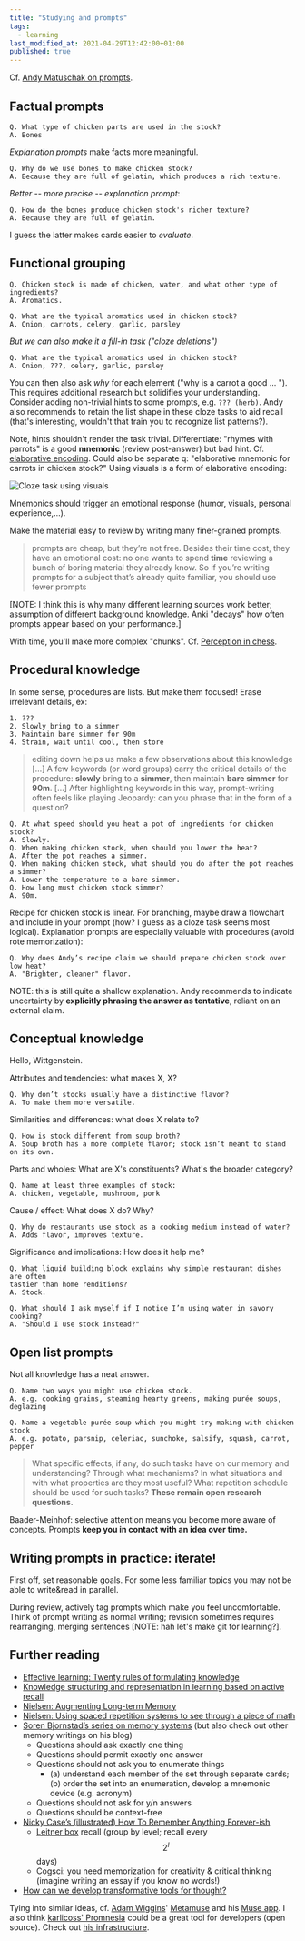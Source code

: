 ```yaml
---
title: "Studying and prompts"
tags:
  - learning
last_modified_at: 2021-04-29T12:42:00+01:00
published: true
---
```


Cf. [Andy Matuschak on prompts](https://andymatuschak.org/prompts/).


## Factual prompts

```
Q. What type of chicken parts are used in the stock?
A. Bones
```

*Explanation prompts* make facts more meaningful.
```
Q. Why do we use bones to make chicken stock?
A. Because they are full of gelatin, which produces a rich texture.
```

*Better -- more precise -- explanation prompt*:
```
Q. How do the bones produce chicken stock's richer texture?
A. Because they are full of gelatin.
```

I guess the latter makes cards easier to *evaluate*.


## Functional grouping

```
Q. Chicken stock is made of chicken, water, and what other type of ingredients?
A. Aromatics.

Q. What are the typical aromatics used in chicken stock?
A. Onion, carrots, celery, garlic, parsley
```

*But we can also make it a fill-in task ("cloze deletions")*
```
Q. What are the typical aromatics used in chicken stock?
A. Onion, ???, celery, garlic, parsley
```

You can then also ask *why* for each element ("why is a carrot a good  ... ").
This requires additional research but solidifies your understanding.
Consider adding non-trivial hints to some prompts, e.g. `??? (herb)`.
Andy also recommends to retain the list shape in these cloze tasks to aid recall
(that's interesting, wouldn't that train you to recognize list patterns?).

Note, hints shouldn't render the task trivial. Differentiate: "rhymes with
parrots" is a good **mnemonic** (review post-answer) but bad hint.
Cf. [elaborative encoding](https://andymatuschak.org/prompts/Bradshaw1982.pdf).
Could also be separate q: "elaborative mnemonic for carrots in chicken stock?"
Using visuals is a form of elaborative encoding:

![Cloze task using visuals](https://andymatuschak.org/prompts/aromats-cloze.jpg)

Mnemonics should trigger an emotional response (humor, visuals, personal
experience,...).

Make the material easy to review by writing many finer-grained prompts.
> prompts are cheap, but they’re not free. Besides their time cost, they have an
> emotional cost: no one wants to spend **time** reviewing a bunch of boring
> material they already know. So if you’re writing prompts for a subject that’s
> already quite familiar, you should use fewer prompts

[NOTE: I think this is why many different learning sources work better;
assumption of different background knowledge. Anki "decays" how often prompts
appear based on your performance.]

With time, you'll make more complex "chunks".
Cf. [Perception in chess](https://andymatuschak.org/prompts/Chase1973.pdf).


## Procedural knowledge

In some sense, procedures are lists. But make them focused!
Erase irrelevant details, ex:
```
1. ???
2. Slowly bring to a simmer
3. Maintain bare simmer for 90m
4. Strain, wait until cool, then store
```

> editing down helps us make a few observations about this knowledge [...] A few
> keywords (or word groups) carry the critical details of the procedure:
> **slowly** bring to a **simmer**, then maintain **bare simmer** for **90m**.
> [...] After highlighting keywords in this way, prompt-writing often feels like
> playing Jeopardy: can you phrase that in the form of a question?

```
Q. At what speed should you heat a pot of ingredients for chicken stock?
A. Slowly.
Q. When making chicken stock, when should you lower the heat?
A. After the pot reaches a simmer.
Q. When making chicken stock, what should you do after the pot reaches a simmer?
A. Lower the temperature to a bare simmer.
Q. How long must chicken stock simmer?
A. 90m.
```

Recipe for chicken stock is linear.
For branching, maybe draw a flowchart and include in your prompt (how? I guess
as a cloze task seems most logical).
Explanation prompts are especially valuable with procedures (avoid rote
memorization):

```
Q. Why does Andy’s recipe claim we should prepare chicken stock over low heat?
A. "Brighter, cleaner" flavor.
```

NOTE: this is still quite a shallow explanation.
Andy recommends to indicate uncertainty by **explicitly phrasing the answer as
tentative**, reliant on an external claim.


## Conceptual knowledge

Hello, Wittgenstein.

Attributes and tendencies: what makes X, X?
```
Q. Why don’t stocks usually have a distinctive flavor?
A. To make them more versatile.
```

Similarities and differences: what does X relate to?
```
Q. How is stock different from soup broth?
A. Soup broth has a more complete flavor; stock isn’t meant to stand on its own.
```

Parts and wholes: What are X's constituents? What's the broader category?
```
Q. Name at least three examples of stock:
A. chicken, vegetable, mushroom, pork
```

Cause / effect: What does X do? Why?
```
Q. Why do restaurants use stock as a cooking medium instead of water?
A. Adds flavor, improves texture.
```

Significance and implications: How does it help me?
```
Q. What liquid building block explains why simple restaurant dishes are often
tastier than home renditions?
A. Stock.

Q. What should I ask myself if I notice I’m using water in savory cooking?
A. "Should I use stock instead?"
```

## Open list prompts

Not all knowledge has a neat answer.
```
Q. Name two ways you might use chicken stock.
A. e.g. cooking grains, steaming hearty greens, making purée soups, deglazing

Q. Name a vegetable purée soup which you might try making with chicken stock
A. e.g. potato, parsnip, celeriac, sunchoke, salsify, squash, carrot, pepper
```

> What specific effects, if any, do such tasks have on our memory and
> understanding? Through what mechanisms? In what situations and with what
> properties are they most useful? What repetition schedule should be used for
> such tasks? **These remain open research questions.**

Baader-Meinhof: selective attention means you become more aware of concepts.
Prompts **keep you in contact with an idea over time.**


## Writing prompts in practice: iterate!

First off, set reasonable goals.
For some less familiar topics you may not be able to write&read in parallel.

During review, actively tag prompts which make you feel uncomfortable.
Think of prompt writing as normal writing; revision sometimes requires
rearranging, merging sentences [NOTE: hah let's make git for learning?].


## Further reading

* [Effective learning: Twenty rules of formulating knowledge](https://www.supermemo.com/en/archives1990-2015/articles/20rules)
* [Knowledge structuring and representation in learning based on active recall](https://www.supermemo.com/en/archives1990-2015/english/ol/ks)
* [Nielsen: Augmenting Long-term Memory](http://augmentingcognition.com/ltm.html)
* [Nielsen: Using spaced repetition systems to see through a piece of math](http://cognitivemedium.com/srs-mathematics)
* [Soren Bjornstad’s series on memory systems](https://controlaltbackspace.org/memory/designing-precise-cards/)
  (but also check out other memory writings on his blog)
  * Questions should ask exactly one thing
  * Questions should permit exactly one answer
  * Questions should not ask you to enumerate things
    * (a) understand each member of the set through separate cards; (b) order
      the set into an enumeration, develop a mnemonic device (e.g. acronym)
  * Questions should not ask for y/n answers
  * Questions should be context-free
* [Nicky Case’s (illustrated) How To Remember Anything Forever-ish](https://ncase.me/remember/)
  * [Leitner box](https://youtu.be/uvF1XuseZFE) recall
    (group by level; recall every $$2^l$$ days)
  * Cogsci: you need memorization for creativity & critical thinking
    (imagine writing an essay if you know no words!)
* [How can we develop transformative tools for thought?](https://numinous.productions/ttft/)

Tying into similar ideas,
cf. [Adam Wiggins](https://twitter.com/_adamwiggins_/status/1388944154953228288)'
[Metamuse](https://museapp.com/podcast/)
and his [Muse app](https://twitter.com/MuseAppHQ).
I also think [karlicoss' Promnesia](https://github.com/karlicoss/promnesia)
could be a great tool for developers (open source).
Check out [his infrastructure](https://beepb00p.xyz/myinfra.html).

